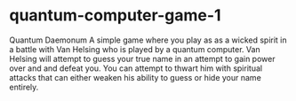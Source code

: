# quantum-computer-game-1


Quantum Daemonum 
A simple game where you play as as a wicked spirit in a battle with
Van Helsing who is played by a quantum computer. Van Helsing will
attempt to guess your true name in an attempt to gain power over and
and defeat you. You can attempt to thwart him with spiritual attacks
that can either weaken his ability to guess or hide your name entirely.
